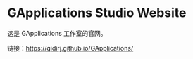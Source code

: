 # GApplications Studio Website

这是 GApplications 工作室的官网。

链接：<https://qidirj.github.io/GApplications/>
